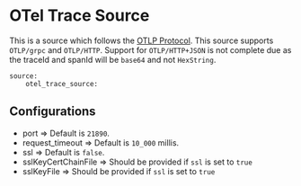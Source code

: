 # OTel Trace Source 

This is a source which follows the [OTLP Protocol](https://github.com/open-telemetry/oteps/blob/master/text/0035-opentelemetry-protocol.md). This source supports ```OTLP/grpc``` and ```OTLP/HTTP```. Support for ```OTLP/HTTP+JSON``` is not complete due as the traceId and spanId will be ```base64``` and not ```HexString```.

```
source:
    otel_trace_source:
```

## Configurations

* port => Default is ```21890```. 
* request_timeout => Default is ```10_000``` millis.
* ssl => Default is ```false```.
* sslKeyCertChainFile => Should be provided if ```ssl``` is set to ```true```
* sslKeyFile => Should be provided if ```ssl``` is set to ```true```